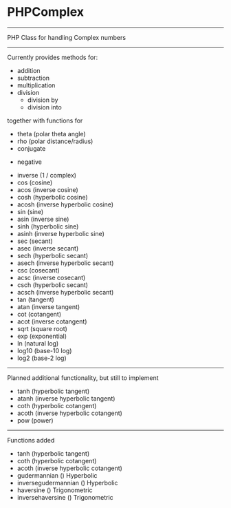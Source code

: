 PHPComplex
==========

---

PHP Class for handling Complex numbers

---

Currently provides methods for:

 - addition
 - subtraction
 - multiplication
 - division
    - division by
    - division into

together with functions for 

 - theta (polar theta angle)
 - rho (polar distance/radius)
 - conjugate
 * negative
 - inverse (1 / complex)
 - cos (cosine)
 - acos (inverse cosine)
 - cosh (hyperbolic cosine)
 - acosh (inverse hyperbolic cosine)
 - sin (sine)
 - asin (inverse sine)
 - sinh (hyperbolic sine)
 - asinh (inverse hyperbolic sine)
 - sec (secant)
 - asec (inverse secant)
 - sech (hyperbolic secant)
 - asech (inverse hyperbolic secant)
 - csc (cosecant)
 - acsc (inverse cosecant)
 - csch (hyperbolic secant)
 - acsch (inverse hyperbolic secant)
 - tan (tangent)
 - atan (inverse tangent)
 - cot (cotangent)
 - acot (inverse cotangent)
 - sqrt (square root)
 - exp (exponential)
 - ln (natural log)
 - log10 (base-10 log)
 - log2 (base-2 log)
 
---

Planned additional functionality, but still to implement

 * tanh (hyperbolic tangent)
 * atanh (inverse hyperbolic tangent)
 * coth (hyperbolic cotangent)
 * acoth (inverse hyperbolic cotangent)
 * pow (power)
 
---
Functions added
- tanh (hyperbolic tangent)
- coth (hyperbolic cotangent)
- acoth (inverse hyperbolic cotangent)
- gudermannian () Hyperbolic
- inversegudermannian () Hyperbolic
- haversine () Trigonometric
- inversehaversine () Trigonometric
 

